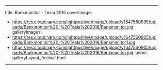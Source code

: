 
---
title: Bankmonitor - Tesla 2016
coverImage:
  - https://res.cloudinary.com/lightpositive/image/upload/v1647560905/uploads/Bankmonitor%20-%20Tesla%202016/Bankmonitor.jpg
galleryImages:
   - https://res.cloudinary.com/lightpositive/image/upload/v1647560905/uploads/Bankmonitor%20-%20Tesla%202016/Bankmonitor1.jpg
   - https://res.cloudinary.com/lightpositive/image/upload/v1647560905/uploads/Bankmonitor%20-%20Tesla%202016/Bankmonitor.jpg
layout: galleryLayout_festival.html
---
